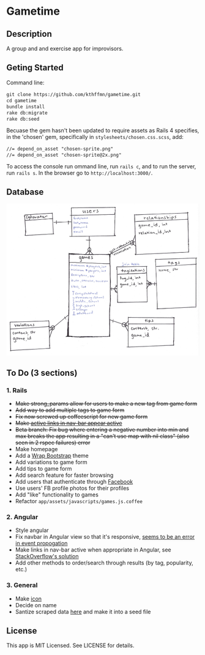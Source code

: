 # Gametime

## Description

A group and and exercise app for improvisors.

## Geting Started
Command line:
```
git clone https://github.com/kthffmn/gametime.git
cd gametime
bundle install
rake db:migrate
rake db:seed
```
Becuase the gem hasn't been updated to require assets as Rails 4 specifies, in the 'chosen' gem, specifically in `stylesheets/chosen.css.scss`, add:
```
//= depend_on_asset "chosen-sprite.png"
//= depend_on_asset "chosen-sprite@2x.png"
```
To access the console run ommand line, run `rails c`, and to run the server, run `rails s`. In the browser go to `http://localhost:3000/`.

## Database

![Picture of database schema](https://raw.githubusercontent.com/kthffmn/gametime/master/public/img/database_schema.png)

## To Do (3 sections)

### 1. Rails
* ~~Make strong_params allow for users to make a new tag from game form~~
* ~~Add way to add multiple tags to game form~~
* ~~Fix now screwed up coffeescript for new game form~~
* ~~Make [active links in nav-bar appear active](http://stackoverflow.com/questions/9862524/twitter-bootstrap-pills-with-rails-3-2-2)~~
* ~~Beta branch: Fix bug where entering a negative number into min and max breaks the app resulting in a "can't use map with nil class" (also seen in 2 rspec failures) error~~
* Make homepage
* Add a [Wrap Bootstrap](https://wrapbootstrap.com/themes) theme
* Add variations to game form
* Add tips to game form
* Add search feature for faster browsing
* Add users that authenticate through [Facebook](http://railscasts.com/episodes/360-facebook-authentication)
* Use users' FB profile photos for their profiles
* Add "like" functionality to games
* Refactor `app/assets/javascripts/games.js.coffee`

### 2. Angular
* Style angular
* Fix navbar in Angular view so that it's responsive, [seems to be an error in event propogation](https://github.com/angular/angular.js/issues/1674)
* Make links in nav-bar active when appropriate in Angular, see [StackOverflow's solution](http://stackoverflow.com/questions/16199418/how-do-i-implement-the-bootstrap-navbar-active-class-with-angular-js)
* Add other methods to order/search through results (by tag, popularity, etc.)

### 3. General
* Make [icon](http://designexemplars.files.wordpress.com/2011/06/thonet-bentwood-chair.jpg)
* Decide on name
* Santize scraped data [here](https://github.com/kthffmn/sanitization_practice) and make it into a seed file

## License

This app is MIT Licensed. See LICENSE for details.
